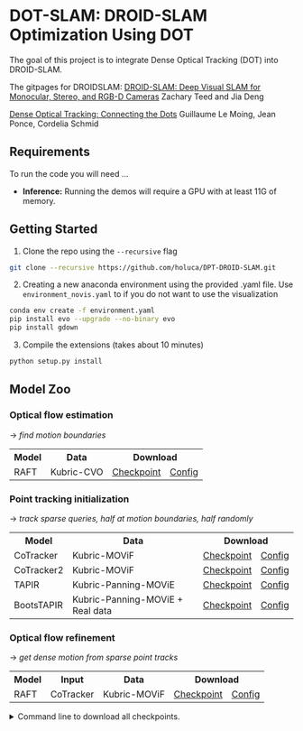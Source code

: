 # DOT-SLAM: DROID-SLAM Optimization Using DOT

The goal of this project is to integrate Dense Optical Tracking (DOT) into DROID-SLAM. 

The gitpages for DROIDSLAM: 
[DROID-SLAM: Deep Visual SLAM for Monocular, Stereo, and RGB-D Cameras](https://arxiv.org/abs/2108.10869](https://github.com/princeton-vl/DROID-SLAM))  
Zachary Teed and Jia Deng

[Dense Optical Tracking: Connecting the Dots](https://github.com/16lemoing/dot)
Guillaume Le Moing, Jean Ponce, Cordelia Schmid


## Requirements

To run the code you will need ...
* **Inference:** Running the demos will require a GPU with at least 11G of memory. 

## Getting Started
1. Clone the repo using the `--recursive` flag
```Bash
git clone --recursive https://github.com/holuca/DPT-DROID-SLAM.git
```

2. Creating a new anaconda environment using the provided .yaml file. Use `environment_novis.yaml` to if you do not want to use the visualization
```Bash
conda env create -f environment.yaml
pip install evo --upgrade --no-binary evo
pip install gdown
```

3. Compile the extensions (takes about 10 minutes)
```Bash
python setup.py install
```


## Model Zoo

### Optical flow estimation
&rarr; *find motion boundaries*

<table>
  <tr>
    <th colspan="1">Model</th>
    <th colspan="1">Data</th>
    <th colspan="2">Download</th>
  </tr>
  <tr>
    <td>RAFT</td>
    <td>Kubric-CVO</td>
    <td><a href="https://huggingface.co/16lemoing/dot/resolve/main/cvo_raft_patch_8.pth">Checkpoint</a></td>
    <td><a href="https://github.com/16lemoing/dot/blob/main/configs/raft_patch_8.json">Config</a></td>
  </tr>
</table>

### Point tracking initialization
&rarr; *track sparse queries, half at motion boundaries, half randomly*

<table>
  <tr>
    <th colspan="1">Model</th>
    <th colspan="1">Data</th>
    <th colspan="2">Download</th>
  </tr>
  <tr>
    <td>CoTracker</td>
    <td>Kubric-MOViF</td>
    <td><a href="https://huggingface.co/16lemoing/dot/resolve/main/movi_f_cotracker_patch_4_wind_8.pth">Checkpoint</a></td>
    <td><a href="https://github.com/16lemoing/dot/blob/main/configs/cotracker_patch_4_wind_8.json">Config</a></td>
  </tr>
  <tr>
    <td>CoTracker2</td>
    <td>Kubric-MOViF</td>
    <td><a href="https://huggingface.co/16lemoing/dot/resolve/main/movi_f_cotracker2_patch_4_wind_8.pth">Checkpoint</a></td>
    <td><a href="https://github.com/16lemoing/dot/blob/main/configs/cotracker2_patch_4_wind_8.json">Config</a></td>
  </tr>
  <tr>
    <td>TAPIR</td>
    <td>Kubric-Panning-MOViE</td>
    <td><a href="https://huggingface.co/16lemoing/dot/resolve/main/panning_movi_e_tapir.pth">Checkpoint</a></td>
    <td><a href="https://github.com/16lemoing/dot/blob/main/configs/tapir.json">Config</a></td>
  </tr>
  <tr>
    <td>BootsTAPIR</td>
    <td>Kubric-Panning-MOViE + Real data</td>
    <td><a href="https://huggingface.co/16lemoing/dot/resolve/main/panning_movi_e_plus_bootstapir.pth">Checkpoint</a></td>
    <td><a href="https://github.com/16lemoing/dot/blob/main/configs/bootstapir.json">Config</a></td>
  </tr>
</table>

### Optical flow refinement
&rarr; *get dense motion from sparse point tracks*

<table>
  <tr>
    <th colspan="1">Model</th>
    <th colspan="1">Input</th>
    <th colspan="1">Data</th>
    <th colspan="2">Download</th>
  </tr>
  <tr>
    <td>RAFT</td>
    <td>CoTracker</td>
    <td>Kubric-MOViF</td>
    <td><a href="https://huggingface.co/16lemoing/dot/resolve/main/movi_f_raft_patch_4_alpha.pth">Checkpoint</a></td>
    <td><a href="https://github.com/16lemoing/dot/blob/main/configs/raft_patch_4_alpha.json">Config</a></td>
  </tr>
</table>

<details>
<summary>Command line to download all checkpoints.</summary>

```
wget -P checkpoints https://huggingface.co/16lemoing/dot/resolve/main/cvo_raft_patch_8.pth
wget -P checkpoints https://huggingface.co/16lemoing/dot/resolve/main/movi_f_raft_patch_4_alpha.pth
wget -P checkpoints https://huggingface.co/16lemoing/dot/resolve/main/movi_f_cotracker_patch_4_wind_8.pth
wget -P checkpoints https://huggingface.co/16lemoing/dot/resolve/main/movi_f_cotracker2_patch_4_wind_8.pth
wget -P checkpoints https://huggingface.co/16lemoing/dot/resolve/main/panning_movi_e_tapir.pth
wget -P checkpoints https://huggingface.co/16lemoing/dot/resolve/main/panning_movi_e_plus_bootstapir.pth
```

## Demos

1. Download the model from google drive: [droid.pth](https://drive.google.com/file/d/1PpqVt1H4maBa_GbPJp4NwxRsd9jk-elh/view?usp=sharing)

2. Download some sample videos using the provided script.
```Bash
./tools/download_sample_data.sh
```

Run the demo on any of the samples (all demos can be run on a GPU with 11G of memory). While running, press the "s" key to increase the filtering threshold (= more points) and "a" to decrease the filtering threshold (= fewer points). To save the reconstruction with full resolution depth maps use the `--reconstruction_path` flag.


```Python
python demo.py --imagedir=data/abandonedfactory --calib=calib/tartan.txt --stride=2
```

```Python
python demo.py --imagedir=data/sfm_bench/rgb --calib=calib/eth.txt
```

```Python
python demo.py --imagedir=data/Barn --calib=calib/barn.txt --stride=1 --backend_nms=4
```

```Python
python demo.py --imagedir=data/mav0/cam0/data --calib=calib/euroc.txt --t0=150
```

```Python
python demo.py --imagedir=data/rgbd_dataset_freiburg3_cabinet/rgb --calib=calib/tum3.txt
```


**Running on your own data:** All you need is a calibration file. Calibration files are in the form 
```
fx fy cx cy [k1 k2 p1 p2 [ k3 [ k4 k5 k6 ]]]
```
with parameters in brackets optional.

## Evaluation
We provide evaluation scripts for TartanAir, EuRoC, and TUM. EuRoC and TUM can be run on a 1080Ti. The TartanAir and ETH will require 24G of memory.

### TartanAir (Mono + Stereo)
Download the [TartanAir](https://theairlab.org/tartanair-dataset/) dataset using the script `thirdparty/tartanair_tools/download_training.py` and put them in `datasets/TartanAir`
```Bash
./tools/validate_tartanair.sh --plot_curve            # monocular eval
./tools/validate_tartanair.sh --plot_curve  --stereo  # stereo eval
```

### EuRoC (Mono + Stereo)
Download the [EuRoC](https://projects.asl.ethz.ch/datasets/doku.php?id=kmavvisualinertialdatasets) sequences (ASL format) and put them in `datasets/EuRoC`
```Bash
./tools/evaluate_euroc.sh                             # monocular eval
./tools/evaluate_euroc.sh --stereo                    # stereo eval
```

### TUM-RGBD (Mono)
Download the fr1 sequences from [TUM-RGBD](https://vision.in.tum.de/data/datasets/rgbd-dataset/download) and put them in `datasets/TUM-RGBD`
```Bash
./tools/evaluate_tum.sh                               # monocular eval
```

### ETH3D (RGB-D)
Download the [ETH3D](https://www.eth3d.net/slam_datasets) dataset
```Bash
./tools/evaluate_eth3d.sh                             # RGB-D eval
```






## Acknowledgements
Data from [TartanAir](https://theairlab.org/tartanair-dataset/) was used to train our model. We additionally use evaluation tools from [evo](https://github.com/MichaelGrupp/evo) and [tartanair_tools](https://github.com/castacks/tartanair_tools).
